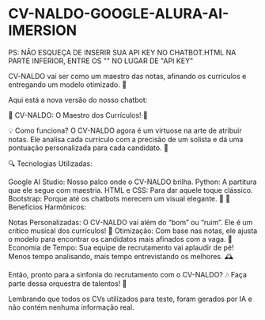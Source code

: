 # CV-NALDO-GOOGLE-ALURA-AI-IMERSION

PS: NÃO ESQUEÇA DE INSERIR SUA API KEY NO CHATBOT.HTML NA PARTE INFERIOR, ENTRE OS "" NO LUGAR DE "API KEY"

CV-NALDO vai ser como um maestro das notas, afinando os currículos e entregando um modelo otimizado. 🎵

Aqui está a nova versão do nosso chatbot:

🎩 CV-NALDO: O Maestro dos Currículos! 🎩

💡 Como funciona? O CV-NALDO agora é um virtuose na arte de atribuir notas. Ele analisa cada currículo com a precisão de um solista e dá uma pontuação personalizada para cada candidato. 🌟

🔍 Tecnologias Utilizadas:

Google AI Studio: Nosso palco onde o CV-NALDO brilha.
Python: A partitura que ele segue com maestria.
HTML e CSS: Para dar aquele toque clássico.
Bootstrap: Porque até os chatbots merecem um visual elegante. 👔
🎼 Benefícios Harmônicos:

Notas Personalizadas: O CV-NALDO vai além do “bom” ou “ruim”. Ele é um crítico musical dos currículos! 🎵
Otimização: Com base nas notas, ele ajusta o modelo para encontrar os candidatos mais afinados com a vaga. 🎻
Economia de Tempo: Sua equipe de recrutamento vai aplaudir de pé! Menos tempo analisando, mais tempo entrevistando os melhores. 🕰️

Então, pronto para a sinfonia do recrutamento com o CV-NALDO? 🎶 
Faça parte dessa orquestra de talentos! 💪

Lembrando que todos os CVs utilizados para teste, foram gerados por IA e não contém nenhuma informação real.
